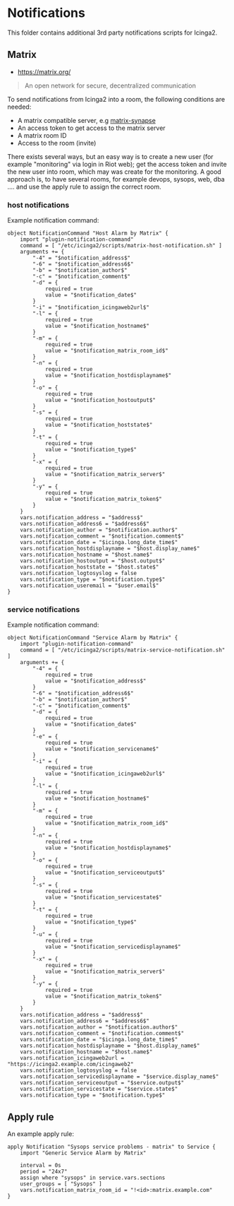 # Notifications
This folder contains additional 3rd party notifications scripts for Icinga2.

## Matrix
* https://matrix.org/
> An open network for secure, decentralized communication

To send notifications from Icinga2 into a room, the following conditions are needed:
* A matrix compatible server, e.g [matrix-synapse](https://github.com/matrix-org/synapse)
* An access token to get access to the matrix server
* A matrix room ID
* Access to the room (invite)

There exists several ways, but an easy way is to create a new user (for example "monitoring" via login in Riot web); get the access token and invite the new user into room, which may was create for the monitoring. A good approach is, to have several rooms, for example devops, sysops, web, dba .... and use the apply rule to assign the correct room.

### host notifications

Example notification command:

```
object NotificationCommand "Host Alarm by Matrix" {
    import "plugin-notification-command"
    command = [ "/etc/icinga2/scripts/matrix-host-notification.sh" ]
    arguments += {
        "-4" = "$notification_address$"
        "-6" = "$notification_address6$"
        "-b" = "$notification_author$"
        "-c" = "$notification_comment$"
        "-d" = {
            required = true
            value = "$notification_date$"
        }
        "-i" = "$notification_icingaweb2url$"
        "-l" = {
            required = true
            value = "$notification_hostname$"
        }
        "-m" = {
            required = true
            value = "$notification_matrix_room_id$"
        }
        "-n" = {
            required = true
            value = "$notification_hostdisplayname$"
        }
        "-o" = {
            required = true
            value = "$notification_hostoutput$"
        }
        "-s" = {
            required = true
            value = "$notification_hoststate$"
        }
        "-t" = {
            required = true
            value = "$notification_type$"
        }
        "-x" = {
            required = true
            value = "$notification_matrix_server$"
        }
        "-y" = {
            required = true
            value = "$notification_matrix_token$"
        }
    }
    vars.notification_address = "$address$"
    vars.notification_address6 = "$address6$"
    vars.notification_author = "$notification.author$"
    vars.notification_comment = "$notification.comment$"
    vars.notification_date = "$icinga.long_date_time$"
    vars.notification_hostdisplayname = "$host.display_name$"
    vars.notification_hostname = "$host.name$"
    vars.notification_hostoutput = "$host.output$"
    vars.notification_hoststate = "$host.state$"
    vars.notification_logtosyslog = false
    vars.notification_type = "$notification.type$"
    vars.notification_useremail = "$user.email$"
}
```
### service notifications

Example notification command:

```
object NotificationCommand "Service Alarm by Matrix" {
    import "plugin-notification-command"
    command = [ "/etc/icinga2/scripts/matrix-service-notification.sh" ]
    arguments += {
        "-4" = {
            required = true
            value = "$notification_address$"
        }
        "-6" = "$notification_address6$"
        "-b" = "$notification_author$"
        "-c" = "$notification_comment$"
        "-d" = {
            required = true
            value = "$notification_date$"
        }
        "-e" = {
            required = true
            value = "$notification_servicename$"
        }
        "-i" = {
            required = true
            value = "$notification_icingaweb2url$"
        }
        "-l" = {
            required = true
            value = "$notification_hostname$"
        }
        "-m" = {
            required = true
            value = "$notification_matrix_room_id$"
        }
        "-n" = {
            required = true
            value = "$notification_hostdisplayname$"
        }
        "-o" = {
            required = true
            value = "$notification_serviceoutput$"
        }
        "-s" = {
            required = true
            value = "$notification_servicestate$"
        }
        "-t" = {
            required = true
            value = "$notification_type$"
        }
        "-u" = {
            required = true
            value = "$notification_servicedisplayname$"
        }
        "-x" = {
            required = true
            value = "$notification_matrix_server$"
        }
        "-y" = {
            required = true
            value = "$notification_matrix_token$"
        }
    }
    vars.notification_address = "$address$"
    vars.notification_address6 = "$address6$"
    vars.notification_author = "$notification.author$"
    vars.notification_comment = "$notification.comment$"
    vars.notification_date = "$icinga.long_date_time$"
    vars.notification_hostdisplayname = "$host.display_name$"
    vars.notification_hostname = "$host.name$"
    vars.notification_icingaweb2url = "https://icinga2.example.com/icingaweb2"
    vars.notification_logtosyslog = false
    vars.notification_servicedisplayname = "$service.display_name$"
    vars.notification_serviceoutput = "$service.output$"
    vars.notification_servicestate = "$service.state$"
    vars.notification_type = "$notification.type$"
```

## Apply rule
An example apply rule:

```
apply Notification "Sysops service problems - matrix" to Service {
    import "Generic Service Alarm by Matrix"

    interval = 0s
    period = "24x7"
    assign where "sysops" in service.vars.sections
    user_groups = [ "Sysops" ]
    vars.notification_matrix_room_id = "!<id>:matrix.example.com"
}
```

